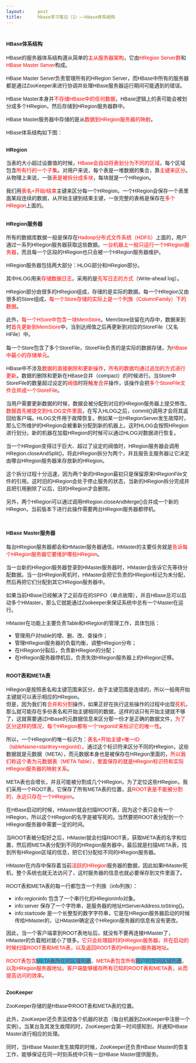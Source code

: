 ```yaml
---
layout:     post
title:      hbase学习笔记（1）——hbase体系结构
---
```

<div id="article_content" class="article_content clearfix csdn-tracking-statistics" data-pid="blog" data-mod="popu_307" data-dsm="post">
								            <link rel="stylesheet" href="https://csdnimg.cn/release/phoenix/template/css/ck_htmledit_views-f76675cdea.css">
						<div class="htmledit_views" id="content_views">
                
<h1 id="WizKMOutline_1355539505096664"><span style="font-family:Arial;font-size:14px;">HBase体系结构</span></h1>
<div><span style="font-family:Arial;font-size:14px;">HBase的服务器体系结构遵从简单的<span style="color:#ff0000;">主从服务器架构</span>，它由<span style="color:#ff0000;">HRegion Server群</span>和<span style="color:#ff0000;">HBase Master Server</span>构成。</span></div>
<div><span style="font-family:Arial;font-size:14px;"><br></span></div>
<div></div>
<div><span style="font-family:Arial;font-size:14px;">HBase Master Server负责管理所有的HRegion Server，而HBase中所有的服务器都是通过ZooKeeper来进行协调并处理HBase服务器运行期间可能遇到的错误。</span></div>
<div><span style="font-family:Arial;font-size:14px;"><br></span></div>
<div></div>
<div><span style="font-family:Arial;font-size:14px;">HBase Master本身并<span style="color:#ff0000;">不存储HBase中的任何数据</span>，HBase逻辑上的表可能会被划分成多个HRegion，然后存储到HRegion服务器群中。</span></div>
<div><span style="font-family:Arial;font-size:14px;"><br></span></div>
<div></div>
<div><span style="font-family:Arial;font-size:14px;">HBase Master服务器中存储的是从<span style="color:#ff0000;">数据到HRegion服务器的映射</span>。</span></div>
<div><span style="font-family:Arial;font-size:14px;"><br></span></div>
<div></div>
<div><span style="font-family:Arial;font-size:14px;">HBase体系结构如下图：</span></div>
<h2 id="WizKMOutline_1355539505096404"><span style="font-family:Arial;font-size:14px;">HRegion</span></h2>
<div><span style="font-family:Arial;font-size:14px;">当表的大小超过设置值的时候，<span style="color:#ff0000;">HBase会自动将表划分为不同的区域</span>，每个区域包含<span style="color:#ff0000;">所有行的一个子集</span>。对用户来说，每个表是一堆数据的集合，靠<span style="color:#ff0000;">主键来区分</span>。从物理上来说，一张<span style="color:#ff0000;">表是被拆分成多块</span>，每块就是一个HRegion。</span></div>
<div><span style="font-family:Arial;font-size:14px;"><br></span></div>
<div></div>
<div><span style="font-family:Arial;font-size:14px;">我们用<span style="color:#ff0000;">表名+开始/结束</span>主键来区分每一个HRegion。一个HRegion会保存一个表里面某段连续的数据，从开始主键到结束主键，一张完整的表格是保存在<span style="color:#ff0000;">多个HRegion</span>上面的。</span></div>
<div></div>
<h2 id="WizKMOutline_1355539505096522"><span style="font-family:Arial;font-size:14px;">HRegion服务器</span></h2>
<div><span style="font-family:Arial;font-size:14px;">所有的数据库数据一般是保存在<span style="color:#ff0000;">Hadoop分布式文件系统（HDFS）</span>上面的，用户通过一系列HRegion服务器获取这些数据。<span style="color:#ff0000;">一台机器上一般只运行一个HRegion服务器</span>，而且每一个区段的HRegion也只会被一个HRegion服务器维护。</span></div>
<div><span style="font-family:Arial;font-size:14px;"><br></span></div>
<div></div>
<div><span style="font-family:Arial;font-size:14px;">HRegion服务器包括两大部分：HLOG部分和HRegion部分。</span></div>
<div><span style="font-family:Arial;font-size:14px;"><br></span></div>
<div></div>
<div><span style="font-family:Arial;font-size:14px;">其中HLOG用来<span style="color:#ff0000;">存储数据日志</span>，采用的是<span style="color:#ff0000;">先写日志的方式</span>（Write-ahead log）。</span></div>
<div><span style="font-family:Arial;font-size:14px;"><br></span></div>
<div></div>
<div><span style="font-family:Arial;font-size:14px;">HRegion部分由很多的HRegion组成，存储的是实际的数据。每一个HRegion又由很多的Store组成，<span style="color:#ff0000;">每一个Store存储的实际上是一个列族（ColumnFamily）下的数据</span>。</span></div>
<div><span style="font-family:Arial;font-size:14px;"><br></span></div>
<div></div>
<div><span style="font-family:Arial;font-size:14px;">此外，<span style="color:#ff0000;">每一个HSore中包含一块MemStore</span>。MemStore驻留在内存中，数据来到时<span style="color:#ff0000;">首先更新到MemStore</span>中，当到达阀值之后再更新到对应的StoreFile（又名HFile）中。</span></div>
<div><br></div>
<div></div>
<div><span style="font-family:Arial;font-size:14px;">每一个Store包含了多个StoreFile，StoreFile负责的是实际的数据存储，为<span style="color:#ff0000;">HBase中最小的存储单元</span>。</span></div>
<div><span style="font-family:Arial;font-size:14px;"><br></span></div>
<div></div>
<div><span style="font-family:Arial;font-size:14px;">HBase中不涉及<span style="color:#ff0000;">数据的直接删除和更新操作</span>，<span style="color:#ff0000;">所有的数据均通过追加的方式进行更新</span>。数据的删除和更新在HBase合并（compact）的时候进行。当Store中StoreFile的数量超过设定的<span style="color:#ff0000;">阀值</span>时将<span style="color:#cc0000;">触发合并</span>操作，该操作会把<span style="color:#ff0000;">多个StoreFile文件合并成一个StoreFile</span>。</span></div>
<div><span style="font-family:Arial;font-size:14px;"><br></span></div>
<div></div>
<div><span style="font-family:Arial;font-size:14px;">当用户需要更新数据的时候，数据会被分配到对应的HRegion服务器上提交修改。<span style="color:#ff0000;">数据首先被提交到HLOG文件里面</span>，在写入HLOG之后，commit()调用才会将其返回给客户端。HLOG文件用于故障恢复。例如某一台HRegionServer发生故障时，那么它所维护的HRegion会被重新分配到新的机器上。这时HLOG会按照HRegion进行划分。新的机器在加载HRegion的时候可以通过HLOG对数据进行恢复。</span></div>
<div><span style="font-family:Arial;font-size:14px;"><br></span></div>
<div></div>
<div><span style="font-family:Arial;font-size:14px;">当一个HRegion变得过于巨大、超过了设定的阀值时，HRegion服务器会调用HRegion.closeAndSplit()，将此HRegion拆分为两个，并且报告主服务器让它决定由哪台HRegion服务器来存放新的HRegion。</span></div>
<div><span style="font-family:Arial;font-size:14px;"><br></span></div>
<div></div>
<div><span style="font-family:Arial;font-size:14px;">这个拆分过程十分迅速，因为两个新的HRegion最初只是保留原来HRegionFile文件的引用。这时旧的HRegion会处于停止服务的状态，当新的HRegion拆分完成并且把引用删除了以后，旧的HRegion才会删除。</span></div>
<div><span style="font-family:Arial;font-size:14px;"><br></span></div>
<div><span style="font-family:Arial;font-size:14px;">另外，两个HRegion可以通过调用HRegion.closeAndMerge()合并成一个新的HRegion，当前版本下进行此操作需要两台HRegion服务器都停机。</span></div>
<div><span style="font-family:Arial;font-size:14px;"><br></span></div>
<div></div>
<h2 id="WizKMOutline_1355539505096885"><span style="font-family:Arial;font-size:14px;">HBase Master服务器</span></h2>
<div><span style="font-family:Arial;font-size:14px;">每台HRegion服务器都会和HMaster服务器通信，HMaster的主要任务就是<span style="color:#ff0000;">告诉每个HRegion服务器它要维护哪些HRegion</span>。</span></div>
<div><span style="font-family:Arial;font-size:14px;"><br></span></div>
<div></div>
<div><span style="font-family:Arial;font-size:14px;">当一台新的HRegion服务器登录到HMaster服务器时，HMaster会告诉它先等待分配数据。当一台HRegion死机时，HMaster会把它负责的HRegion标记为未分配，然后再把它们分配到其它HRegion服务器中。</span></div>
<div><span style="font-family:Arial;font-size:14px;"><br></span></div>
<div></div>
<div><span style="font-family:Arial;font-size:14px;">如果当前HBase已经解决了之前存在的SPFO（单点故障），并且HBase总可以启动多个HMaster，那么它就能通过Zookeeper来保证系统中总有一个Master在运行。</span></div>
<div><span style="font-family:Arial;font-size:14px;"><br></span></div>
<div></div>
<div><span style="font-family:Arial;font-size:14px;">HMaster在功能上主要负责Table和HRegion的管理工作，具体包括：</span></div>
<ul><li><span style="font-family:Arial;font-size:14px;">管理用户对table的增、删、改、查操作； </span>
</li><li><span style="font-family:Arial;font-size:14px;">管理HRegion服务器的负载均衡，调整HRegion分布；
</span></li><li><span style="font-family:Arial;font-size:14px;">在HRegion分裂后，负责新HRegion的分配； </span>
</li><li><span style="font-family:Arial;font-size:14px;">在HRegion服务器停机后，负责失效HRegion服务器上的HRegion迁移。</span></li></ul><h2 id="WizKMOutline_1355539505096988"><span style="font-family:Arial;font-size:14px;">ROOT表和META表</span></h2>
<div><span style="font-family:Arial;font-size:14px;">HRegion是按照表名和主键范围来区分，由于主键范围是连续的，所以一般用开始主键就可以表示相应的HRegion。</span></div>
<div></div>
<div><span style="font-family:Arial;font-size:14px;">但是，因为我们有<span style="color:#ff0000;">合并和分割</span>操作，如果正好在执行这些操作的过程中出现<span style="color:#ff0000;">死机</span>，那么就可能存在多份表名和开始主键相同的数据，这样的话只有开始主键就不够了，这就需要通过HBase的元数据信息来区分那一份才是正确的数据文件，<span style="color:#ff0000;">为了区分这样的情况，每个HRegion都有一个‘regionId’来标识它的唯一性</span>。</span></div>
<div><span style="font-family:Arial;font-size:14px;"><br></span></div>
<div></div>
<div><span style="font-family:Arial;font-size:14px;">所以，一个HRegion的唯一标识为：<span style="color:#ff0000;">表名+开始主键+唯一ID（tableName+startKey+regionId）。</span>通过这个标识符来区分不同的HRegion，这些数据就是元数据（META），而元数据本身也是被保存在HRegion里面的，<span style="color:#ff0000;">所以我们称这个表为元数据表（META Table），里面保存的就是HRegion标识符和实际HRegion服务器的映射关系</span>。</span></div>
<div><span style="font-family:Arial;font-size:14px;"><br></span></div>
<div></div>
<div><span style="font-family:Arial;font-size:14px;">META表也会增长，并且可能被分割成几个HRegion，为了定位这些HRegion，我们采用一个ROOT表，它保存了所有META表的位置，且<span style="color:#ff0000;">ROOT表是不能被分割的，永远只存在一个HRegion</span>。</span></div>
<div><span style="font-family:Arial;font-size:14px;"><br></span></div>
<div></div>
<div><span style="font-family:Arial;font-size:14px;">在HBase启动的时候，HMaster就会扫描ROOT表，因为这个表只会有一个HRegion，所以这个HRegion的名字是被写死的。当然要把ROOT表分配到一个HRegion服务器中需要一定的时间。</span></div>
<div><span style="font-family:Arial;font-size:14px;"><br></span></div>
<div></div>
<div><span style="font-family:Arial;font-size:14px;">当ROOT表被分配好之后，HMaster就会扫描ROOT表，获取META表的名字和位置，然后把META表分配到不同的HRegion服务器中，最后就是扫描META表，找到所有HRegion区域的信息，把它们分配给不同的HRegion服务器。</span></div>
<div><span style="font-family:Arial;font-size:14px;"><br></span></div>
<div></div>
<div><span style="font-family:Arial;font-size:14px;">HMaster在内存中保存着当前<span style="color:#ff0000;">活跃的HRegion</span>服务器的数据，因此如果HMaster死机，整个系统也就无法访问了，这时服务器的信息也就必要保存到文件里面了。</span></div>
<div><span style="font-family:Arial;font-size:14px;"><br></span></div>
<div></div>
<div><span style="font-family:Arial;font-size:14px;">ROOT表和META表的每一行都包含一个列族（info列族）：</span></div>
<ul><li><span style="font-family:Arial;font-size:14px;">info:regioninfo 包含了一个串行化的HRegionInfo对象。
</span></li><li><span style="font-family:Arial;font-size:14px;">info:server 保存了一个字符串，是服务器的地址HServerAddress.toString()。
</span></li><li><span style="font-family:Arial;font-size:14px;">info:startcode 是一个长整型的数字字符串，它是在HRegion服务器启动的时候传给HMaster的，让HMaster确定这个HRegion服务器的信息有没有更改。</span></li></ul><div><span style="font-family:Arial;font-size:14px;">因此，当一个客户端拿到ROOT表地址后，就没有不要再连接HMaster了，HMaster的负载相对就小了很多。<span style="color:#ff0000;">它只会处理超时的HRegion服务器，并在启动的时候扫描ROOT表和META表，以及返回ROOT表的HRegion服务器地址</span>。</span></div>
<div><span style="font-family:Arial;font-size:14px;"><br></span></div>
<div></div>
<div><span style="font-family:Arial;font-size:14px;"><span style="color:#ff0000;">ROOT表包含<span style="background-color:#00ccff;">META表所在的区域列表</span>，META表包含所有<span style="background-color:#00ccff;">用户的空间区域列表</span>，以及HRegion服务器地址。客户端能够缓存所有已知的ROOT表和META表，从而提高访问的效率</span>。</span></div>
<div></div>
<h2 id="WizKMOutline_1355539505096473"><span style="font-family:Arial;font-size:14px;">ZooKeeper</span></h2>
<div><span style="font-family:Arial;font-size:14px;">ZooKeeper存储的是HBase中ROOT表和META表的位置。</span></div>
<div><span style="font-family:Arial;font-size:14px;"><br></span></div>
<div></div>
<div><span style="font-family:Arial;font-size:14px;">此外，ZooKeeper还负责监控各个机器的状态（每台机器到ZooKeeper中注册一个实例）。当某台及其发生故障的时，ZooKeeper会第一时间感知到，并通知HBase Master进行相应的处理。</span></div>
<div><span style="font-family:Arial;font-size:14px;"><br></span></div>
<div></div>
<div><span style="font-family:Arial;font-size:14px;">同时，当HBase Master发生故障的时候，ZooKeeper还负责HBase Master的恢复工作，能够保证在同一时刻系统中只有一台HBase Master提供服务。</span></div>
<div><span style="font-family:Arial;font-size:14px;"><br></span></div>
            </div>
                </div>